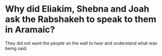 # Why did Eliakim, Shebna and Joah ask the Rabshakeh to speak to them in Aramaic?

They did not want the people on the wall to hear and understand what was being said.
